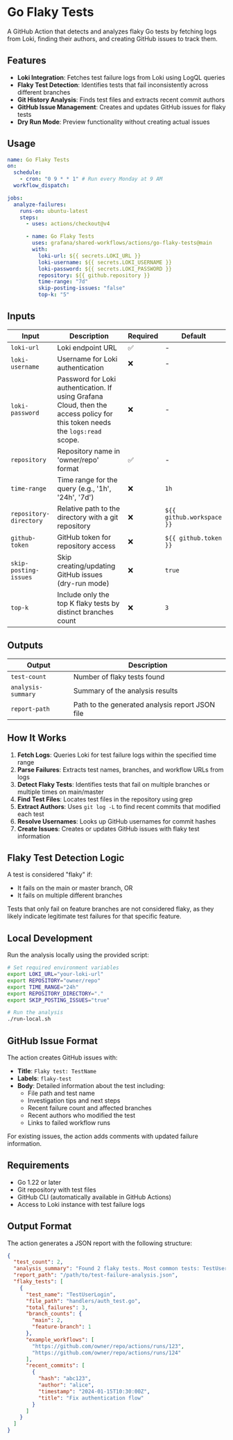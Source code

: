# Go Flaky Tests

A GitHub Action that detects and analyzes flaky Go tests by fetching logs from Loki, finding their authors, and creating GitHub issues to track them.

## Features

- **Loki Integration**: Fetches test failure logs from Loki using LogQL queries
- **Flaky Test Detection**: Identifies tests that fail inconsistently across different branches
- **Git History Analysis**: Finds test files and extracts recent commit authors
- **GitHub Issue Management**: Creates and updates GitHub issues for flaky tests
- **Dry Run Mode**: Preview functionality without creating actual issues

## Usage

```yaml
name: Go Flaky Tests
on:
  schedule:
    - cron: "0 9 * * 1" # Run every Monday at 9 AM
  workflow_dispatch:

jobs:
  analyze-failures:
    runs-on: ubuntu-latest
    steps:
      - uses: actions/checkout@v4

      - name: Go Flaky Tests
        uses: grafana/shared-workflows/actions/go-flaky-tests@main
        with:
          loki-url: ${{ secrets.LOKI_URL }}
          loki-username: ${{ secrets.LOKI_USERNAME }}
          loki-password: ${{ secrets.LOKI_PASSWORD }}
          repository: ${{ github.repository }}
          time-range: "7d"
          skip-posting-issues: "false"
          top-k: "5"
```

## Inputs

| Input                  | Description                                                                                                                  | Required | Default                   |
| ---------------------- | ---------------------------------------------------------------------------------------------------------------------------- | -------- | ------------------------- |
| `loki-url`             | Loki endpoint URL                                                                                                            | ✅       | -                         |
| `loki-username`        | Username for Loki authentication                                                                                             | ❌       | -                         |
| `loki-password`        | Password for Loki authentication. If using Grafana Cloud, then the access policy for this token needs the `logs:read` scope. | ❌       | -                         |
| `repository`           | Repository name in 'owner/repo' format                                                                                       | ✅       | -                         |
| `time-range`           | Time range for the query (e.g., '1h', '24h', '7d')                                                                           | ❌       | `1h`                      |
| `repository-directory` | Relative path to the directory with a git repository                                                                         | ❌       | `${{ github.workspace }}` |
| `github-token`         | GitHub token for repository access                                                                                           | ❌       | `${{ github.token }}`     |
| `skip-posting-issues`  | Skip creating/updating GitHub issues (dry-run mode)                                                                          | ❌       | `true`                    |
| `top-k`                | Include only the top K flaky tests by distinct branches count                                                                | ❌       | `3`                       |

## Outputs

| Output             | Description                                     |
| ------------------ | ----------------------------------------------- |
| `test-count`       | Number of flaky tests found                     |
| `analysis-summary` | Summary of the analysis results                 |
| `report-path`      | Path to the generated analysis report JSON file |

## How It Works

1. **Fetch Logs**: Queries Loki for test failure logs within the specified time range
2. **Parse Failures**: Extracts test names, branches, and workflow URLs from logs
3. **Detect Flaky Tests**: Identifies tests that fail on multiple branches or multiple times on main/master
4. **Find Test Files**: Locates test files in the repository using grep
5. **Extract Authors**: Uses `git log -L` to find recent commits that modified each test
6. **Resolve Usernames**: Looks up GitHub usernames for commit hashes
7. **Create Issues**: Creates or updates GitHub issues with flaky test information

## Flaky Test Detection Logic

A test is considered "flaky" if:

- It fails on the main or master branch, OR
- It fails on multiple different branches

Tests that only fail on feature branches are not considered flaky, as they likely indicate legitimate test failures for that specific feature.

## Local Development

Run the analysis locally using the provided script:

```bash
# Set required environment variables
export LOKI_URL="your-loki-url"
export REPOSITORY="owner/repo"
export TIME_RANGE="24h"
export REPOSITORY_DIRECTORY="."
export SKIP_POSTING_ISSUES="true"

# Run the analysis
./run-local.sh
```

## GitHub Issue Format

The action creates GitHub issues with:

- **Title**: `Flaky test: TestName`
- **Labels**: `flaky-test`
- **Body**: Detailed information about the test including:
  - File path and test name
  - Investigation tips and next steps
  - Recent failure count and affected branches
  - Recent authors who modified the test
  - Links to failed workflow runs

For existing issues, the action adds comments with updated failure information.

## Requirements

- Go 1.22 or later
- Git repository with test files
- GitHub CLI (automatically available in GitHub Actions)
- Access to Loki instance with test failure logs

## Output Format

The action generates a JSON report with the following structure:

```json
{
  "test_count": 2,
  "analysis_summary": "Found 2 flaky tests. Most common tests: TestUserLogin (3 total failures; recently changed by alice), TestPayment (1 total failures; recently changed by bob)",
  "report_path": "/path/to/test-failure-analysis.json",
  "flaky_tests": [
    {
      "test_name": "TestUserLogin",
      "file_path": "handlers/auth_test.go",
      "total_failures": 3,
      "branch_counts": {
        "main": 2,
        "feature-branch": 1
      },
      "example_workflows": [
        "https://github.com/owner/repo/actions/runs/123",
        "https://github.com/owner/repo/actions/runs/124"
      ],
      "recent_commits": [
        {
          "hash": "abc123",
          "author": "alice",
          "timestamp": "2024-01-15T10:30:00Z",
          "title": "Fix authentication flow"
        }
      ]
    }
  ]
}
```

